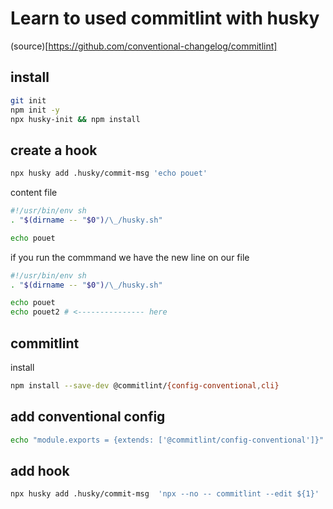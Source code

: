 # Learn to used commitlint with husky

(source)[https://github.com/conventional-changelog/commitlint]

## install

```sh
git init
npm init -y
npx husky-init && npm install
```

## create a hook

```sh
npx husky add .husky/commit-msg 'echo pouet'
```

content file

```sh
#!/usr/bin/env sh
. "$(dirname -- "$0")/\_/husky.sh"

echo pouet
```

if you run the commmand we have the new line on our file

```sh
#!/usr/bin/env sh
. "$(dirname -- "$0")/\_/husky.sh"

echo pouet
echo pouet2 # <--------------- here
```

## commitlint

install

```sh
npm install --save-dev @commitlint/{config-conventional,cli}
```

## add conventional config

```sh
echo "module.exports = {extends: ['@commitlint/config-conventional']}" > commitlint.config.js
```

## add hook

```sh
npx husky add .husky/commit-msg  'npx --no -- commitlint --edit ${1}'
```
